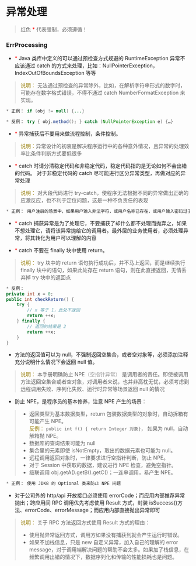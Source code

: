 # 异常处理

> 红色 <font color=#FF0000 >*</font> 代表强制，必须遵循！

### ErrProcessing

* <font color=#FF0000 >*</font> Java 类库中定义的可以通过预检查方式规避的 RuntimeException 异常不应该通过
catch 的方式来处理，比如：NullPointerException，IndexOutOfBoundsException 等等
> <font color=#977D06 >说明：</font> 无法通过预检查的异常除外，比如，在解析字符串形式的数字时，可能存在数字格式错误，不得不通过 catch NumberFormatException 来实现。
```java
* 正例： if (obj != null) {...}

* 反例： try { obj.method(); } catch (NullPointerException e) {…}
```

* <font color=#FF0000 >*</font> 异常捕获后不要用来做流程控制，条件控制。
> <font color=#977D06 >说明：</font>异常设计的初衷是解决程序运行中的各种意外情况，且异常的处理效率比条件判断方式要低很多

* <font color=#FF0000 >*</font> catch 时请分清稳定代码和非稳定代码，稳定代码指的是无论如何不会出错的代码。
对于非稳定代码的 catch 尽可能进行区分异常类型，再做对应的异常处理
> <font color=#977D06 >说明：</font> 对大段代码进行 try-catch，使程序无法根据不同的异常做出正确的应激反应，也不利于定位问题，这是一种不负责任的表现
```java
* 正例： 用户注册的场景中，如果用户输入非法字符，或用户名称已存在，或用户输入密码过于简单，在程序上作出分门别类的判断，并提示给用户
```

* <font color=#FF0000 >*</font> catch 捕获异常是为了处理它，不要捕获了却什么都不处理而抛弃之，如果不想处理它，请将该异常抛给它的调用者。最外层的业务使用者，必须处理异常，将其转化为用户可以理解的内容

* <font color=#FF0000 >*</font> catch 不要在 finally 块中使用 return。
> <font color=#977D06 >说明：</font> try 块中的 return 语句执行成功后，并不马上返回，而是继续执行 finally 块中的语句，如果此处存在 return 语句，则在此直接返回，无情丢弃掉 try 块中的返回点
```java
* 反例： 
private int x = 0;
public int checkReturn() {
    try {
        // x 等于 1，此处不返回
        return ++x;
    } finally {
        // 返回的结果是 2
        return ++x;
    } 
}
```

* 方法的返回值可以为 null，不强制返回空集合，或者空对象等，必须添加注释充分说明什么情况下会返回 null 值。
> <font color=#977D06 >说明：</font> 本手册明确防止 NPE<font  color=#999 >（空指针异常）</font> 是调用者的责任。即使被调用方法返回空集合或者空对象，对调用者来说，也并非高枕无忧，必须考虑到远程调用失败、序列化失败、运行时异常等场景返回 null 的情况

* 防止 NPE，是程序员的基本修养，注意 NPE 产生的场景：
> * 返回类型为基本数据类型，return 包装数据类型的对象时，自动拆箱有可能产生 NPE。<br />
    <font color=#977D06 >反例：</font> `public int f() { return Integer 对象}`， 如果为 null，自动解箱抛 NPE。
> * 数据库的查询结果可能为 null
> * 集合里的元素即使 isNotEmpty，取出的数据元素也可能为 null。
> * 远程调用返回对象时，一律要求进行空指针判断，防止 NPE。
> * 对于 Session 中获取的数据，建议进行 NPE 检查，避免空指针。
> * 级联调用 obj.getA().getB().getC()；一连串调用，易产生 NPE。
```java
* 正例： 使用 JDK8 的 Optional 类来防止 NPE 问题
```

* 对于公司外的 http/api 开放接口必须使用 errorCode；而应用内部推荐异常抛出；跨应用间 RPC 调用优先考虑使用 Result 方式，封装 isSuccess()方法、errorCode、errorMessage；而应用内部直接抛出异常即可
> <font color=#977D06 >说明：</font> 关于 RPC 方法返回方式使用 Result 方式的理由：
> * 使用抛异常返回方式，调用方如果没有捕获到就会产生运行时错误。<br />
> * 如果不加栈信息，只是 new 自定义异常，加入自己的理解的 error message，对于调用端解决问题的帮助不会太多。如果加了栈信息，在频繁调用出错的情况下，数据序列化和传输的性能损耗也是问题。


